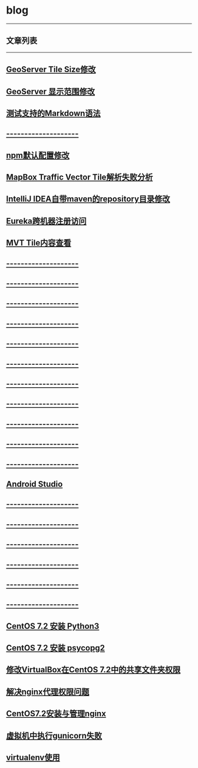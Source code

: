 # blog
----
## 文章列表
----  
## [GeoServer Tile Size修改](201812/20_01.md)
## [GeoServer 显示范围修改](201812/20_02.md)
## [测试支持的Markdown语法](201901/04_01.md)
## [--------------------](201906/20_01.md)
## [npm默认配置修改](201908/06_01.md)
## [MapBox Traffic Vector Tile解析失败分析](201908/07_01.md)
## [IntelliJ IDEA自带maven的repository目录修改](201908/07_02.md)
## [Eureka跨机器注册访问](201908/09_01.md)
## [MVT Tile内容查看](201908/27_01.md)
## [--------------------](201909/10_01.md)
## [--------------------](201909/10_02.md)
## [--------------------](201909/11_01.md)
## [--------------------](201909/20_01.md)
## [--------------------](201910/31_01.md)
## [--------------------](201911/06_01.md)
## [--------------------](201911/07_01.md)
## [--------------------](201911/14_01.md)
## [--------------------](201911/29_01.md)
## [--------------------](201912/13_01.md)
## [--------------------](201912/16_01.md)
## [Android Studio](201912/19_01.md)
## [--------------------](201912/23_01.md)
## [--------------------](201912/23_02.md)
## [--------------------](201912/27_01.md)
## [--------------------](202001/02_01.md)
## [--------------------](202001/07_01.md)
## [--------------------](202001/13_01.md)
## [CentOS 7.2 安装 Python3](202003/16_01.md)
## [CentOS 7.2 安装 psycopg2](202003/16_02.md)
## [修改VirtualBox在CentOS 7.2中的共享文件夹权限](202003/23_01.md)
## [解决nginx代理权限问题](202003/23_02.md)
## [CentOS7.2安装与管理nginx](202003/23_03.md)
## [虚拟机中执行gunicorn失败](202003/23_04.md)
## [virtualenv使用](202003/23_05.md)
